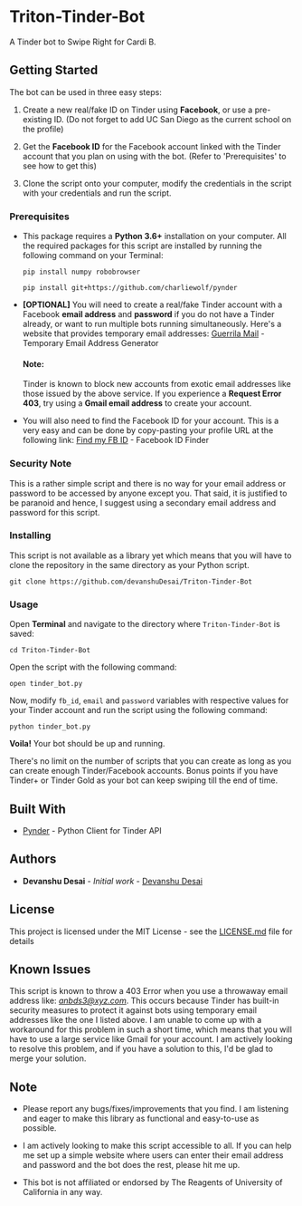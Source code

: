 # Triton-Tinder-Bot

A Tinder bot to Swipe Right for Cardi B.

## Getting Started

The bot can be used in three easy steps:

1. Create a new real/fake ID on Tinder using **Facebook**, or use a pre-existing ID. (Do not forget to add UC San Diego as the current school on the profile)

2. Get the **Facebook ID** for the Facebook account linked with the Tinder account that you plan on using with the bot. (Refer to 'Prerequisites' to see how to get this)

3. Clone the script onto your computer, modify the credentials in the script with your credentials and run the script.


### Prerequisites

* This package requires a **Python 3.6+** installation on your computer. All the required packages for this script are installed by running the following command on your Terminal:

  ```
  pip install numpy robobrowser
  ```
  ```
  pip install git+https://github.com/charliewolf/pynder
  ```

* **[OPTIONAL]** You will need to create a real/fake Tinder account with a Facebook **email address** and **password** if you do not have a Tinder already, or want to run multiple bots running simultaneously. 
Here's a website that provides temporary email addresses:
  [Guerrila Mail](https://www.guerrillamail.com/) - Temporary Email Address Generator
  
  #### Note:
    Tinder is known to block new accounts from exotic email addresses like those issued by the above service. If you experience a **Request Error 403**, try using a **Gmail email address** to create your account. 


* You will also need to find the Facebook ID for your account. 
This is a very easy and can be done by copy-pasting your profile URL at the following link:
  [Find my FB ID](https://findmyfbid.com/) - Facebook ID Finder


### Security Note

This is a rather simple script and there is no way for your email address or password to be accessed by anyone except you. That said, it is justified to be paranoid and hence, I suggest using a secondary email address and password for this script.

### Installing

This script is not available as a library yet which means that you will have to clone the repository in the same directory as your Python script.

```
git clone https://github.com/devanshuDesai/Triton-Tinder-Bot
```

### Usage

Open **Terminal** and navigate to the directory where ```Triton-Tinder-Bot``` is saved:

```
cd Triton-Tinder-Bot
```

Open the script with the following command: 

```
open tinder_bot.py
```

Now, modify ```fb_id```, ```email``` and ```password``` variables with respective values for your Tinder account and run the script using the following command:

```
python tinder_bot.py
````
**Voila!** Your bot should be up and running.

There's no limit on the number of scripts that you can create as long as you can create enough Tinder/Facebook accounts. Bonus points if you have Tinder+ or Tinder Gold as your bot can keep swiping till the end of time.

## Built With

* [Pynder](https://github.com/charliewolf/pynder) - Python Client for Tinder API


## Authors

* **Devanshu Desai** - *Initial work* - [Devanshu Desai](https://github.com/devanshuDesai)

## License

This project is licensed under the MIT License - see the [LICENSE.md](LICENSE.md) file for details

## Known Issues

This script is known to throw a 403 Error when you use a throwaway email address like: *anbds3@xyz.com*. 
This occurs because Tinder has built-in security measures to protect it against bots using temporary email addresses like the one I listed above. I am unable to come up with a workaround for this problem in such a short time, which means that you will have to use a large service like Gmail for your account. I am actively looking to resolve this problem, and if you have a solution to this, I'd be glad to merge your solution.

## Note

* Please report any bugs/fixes/improvements that you find. I am listening and eager to make this library as functional and easy-to-use as possible.

* I am actively looking to make this script accessible to all. If you can help me set up a simple website where users can enter their email address and password and the bot does the rest, please hit me up.

* This bot is not affiliated or endorsed by The Reagents of University of California in any way.
